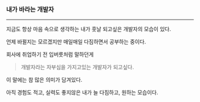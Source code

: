 ### 내가 바라는 개발자

---

지금도 항상 마음 속으로 생각하는 내가 훗날 되고싶은 개발자의 모습이 있다.

언제 바뀔지는 모르겠지만 매일매일 다짐하면서 공부하는 중이다.

회사에 취업하기 전 입버릇처럼 말하던게

> 개발자라는 자부심을 가지고있는 개발자가 되고싶다.

이 말에는 참 많은 의미가 담겨있다.

아직 경험도 적고, 실력도 좋지않은 내가 늘 다짐하고, 원하는 모습이다.
